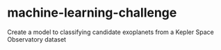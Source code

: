 # machine-learning-challenge
Create a model to classifying candidate exoplanets from a Kepler Space Observatory dataset
